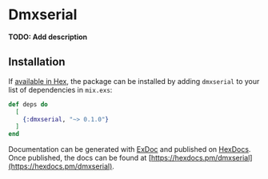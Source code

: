 # Dmxserial

**TODO: Add description**

## Installation

If [available in Hex](https://hex.pm/docs/publish), the package can be installed
by adding `dmxserial` to your list of dependencies in `mix.exs`:

```elixir
def deps do
  [
    {:dmxserial, "~> 0.1.0"}
  ]
end
```

Documentation can be generated with [ExDoc](https://github.com/elixir-lang/ex_doc)
and published on [HexDocs](https://hexdocs.pm). Once published, the docs can
be found at [https://hexdocs.pm/dmxserial](https://hexdocs.pm/dmxserial).

